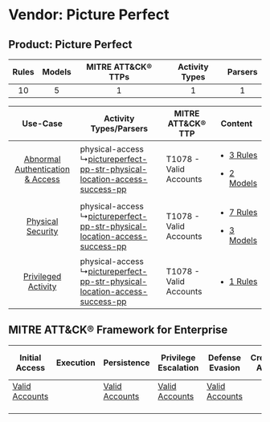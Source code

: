 Vendor: Picture Perfect
=======================
Product: Picture Perfect
------------------------
| Rules | Models | MITRE ATT&CK® TTPs | Activity Types | Parsers |
|:-----:|:------:|:------------------:|:--------------:|:-------:|
|  10   |   5    |         1          |       1        |    1    |

|    Use-Case    | Activity Types/Parsers    | MITRE ATT&CK® TTP          | Content    |
|:----:| ---- | ---- | ---- |
| [Abnormal Authentication & Access](../../../UseCases/uc_abnormal_authentication_&_access.md) |  physical-access<br> ↳[pictureperfect-pp-str-physical-location-access-success-pp](Ps/pC_pictureperfectppstrphysicallocationaccesssuccesspp.md)<br> | T1078 - Valid Accounts<br> | [<ul><li>3 Rules</li></ul><ul><li>2 Models</li></ul>](RM/r_m_picture_perfect_picture_perfect_Abnormal_Authentication_&_Access.md) |
|    [Physical Security](../../../UseCases/uc_physical_security.md)    |  physical-access<br> ↳[pictureperfect-pp-str-physical-location-access-success-pp](Ps/pC_pictureperfectppstrphysicallocationaccesssuccesspp.md)<br> | T1078 - Valid Accounts<br> | [<ul><li>7 Rules</li></ul><ul><li>3 Models</li></ul>](RM/r_m_picture_perfect_picture_perfect_Physical_Security.md)    |
|    [Privileged Activity](../../../UseCases/uc_privileged_activity.md)    |  physical-access<br> ↳[pictureperfect-pp-str-physical-location-access-success-pp](Ps/pC_pictureperfectppstrphysicallocationaccesssuccesspp.md)<br> | T1078 - Valid Accounts<br> | [<ul><li>1 Rules</li></ul>](RM/r_m_picture_perfect_picture_perfect_Privileged_Activity.md)    |

MITRE ATT&CK® Framework for Enterprise
--------------------------------------
| Initial Access                                                      | Execution | Persistence                                                         | Privilege Escalation                                                | Defense Evasion                                                     | Credential Access | Discovery | Lateral Movement | Collection | Command and Control | Exfiltration | Impact |
| ------------------------------------------------------------------- | --------- | ------------------------------------------------------------------- | ------------------------------------------------------------------- | ------------------------------------------------------------------- | ----------------- | --------- | ---------------- | ---------- | ------------------- | ------------ | ------ |
| [Valid Accounts](https://attack.mitre.org/techniques/T1078)<br><br> |           | [Valid Accounts](https://attack.mitre.org/techniques/T1078)<br><br> | [Valid Accounts](https://attack.mitre.org/techniques/T1078)<br><br> | [Valid Accounts](https://attack.mitre.org/techniques/T1078)<br><br> |                   |           |                  |            |                     |              |        |